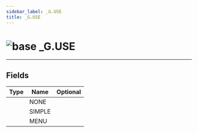 ```yaml
---
sidebar_label: _G.USE
title: _G.USE
---
```


# <img src='/img/wiki/base.png' alt='base' data-tag='env-tag' /> _G.USE


-----------------
## Fields

| Type   | Name | Optional |
| ------ | ---- | -------: |
|  | NONE |   |
|  | SIMPLE |   |
|  | MENU |   |

